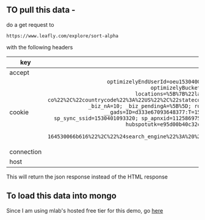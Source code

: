 ## TO pull this data -
do a get request to
```
https://www.leafly.com/explore/sort-alpha
```

with the following headers

key      | value
--------- | -----:
accept  | application/json, text/plain, */*
cookie     |   ```optimizelyEndUserId=oeu1530400890761r0.6520403735539941; optimizelySegments=%7B%221380873998%22%3A%22false%22%2C%221381853736%22%3A%22search%22%2C%221382723995%22%3A%22ff%22%7D; optimizelyBuckets=%7B%7D; .ASPXANONYMOUS=RlBNfFdj20SMkr8mTqvcLRdFjTPh7x3IoO2-LtNrNuPOOl_M4jvrQYtJWLl_QbYfFiXrbyezj8Ph19fvZdR5LYr4VlmAQ2NRJ2-NSvG2C1ywiFlf0; leafly-locations=%5B%7B%22lat%22%3A40.0496%2C%22lon%22%3A-105.2769%2C%22city%22%3A%22Boulder%22%2C%22locationtext%22%3A%22Boulder%2C%20CO%22%2C%22locationslug%22%3A%22boulder-co%22%2C%22countrycode%22%3A%22US%22%2C%22statecode%22%3A%22CO%22%2C%22locationType%22%3A%22City%22%7D%5D; _ceg.s=pb5t1f; _ceg.u=pb5t1f; _biz_uid=161c9db97e474c30bc3b39d4f08adb30; _biz_sid=807697; _biz_nA=10; _biz_pendingA=%5B%5D; roost-notes-read=%7B%22data%22%3A%5B%5D%7D; roost-isopen=false; roost-flyout=false; _ga=GA1.2.1700493477.1530400894; _gid=GA1.2.126304104.1530400894; __gads=ID=d333e67093648377:T=1530400893:S=ALNI_MYCN43ptfJEggdEjPzW7ZehvyI4kA; __qca=P0-2008363471-1530400893755; spid=B4E0AC96-2247-4D5A-BE26-BD32BB431CFC; sp_ssid=1530400895178; sp_sync_ssid=1530401093320; sp_apnxid=1125869751479249583; __hstc=9292970.e95d00b40c32c11f6f7bb26fcadb28b2.1530400896302.1530400896302.1530400896302.1; __hssrc=1; __hssc=9292970.9.1530400896302; hubspotutk=e95d00b40c32c11f6f7bb26fcadb28b2; _cb_ls=1; _cb=BJ7p_mCW_dztDIA6xu; _chartbeat2=.1530400896621.1530401095459.1.BCF9uuDR448yBn-uxIBswDIMC5OKtO.5; _cb_svref=null; mp_74ed528b406df79c0072817961e52d0c_mixpanel=%7B%22distinct_id%22%3A%20%22164530066b51e1-02b12ec68731e1-4a5268-1aeaa0-164530066b616%22%2C%22%24search_engine%22%3A%20%22google%22%2C%22%24initial_referrer%22%3A%20%22https%3A%2F%2Fwww.google.com%2F%22%2C%22%24initial_referring_domain%22%3A%20%22www.google.com%22%7D; _gat_UA-319135-8=1```
connection     |   keep-alive
host     |   www.leafly.com
 
 This will return the json response instead of the HTML response
 
 ## To load this data into mongo
 Since I am using mlab's hosted free tier for this demo, go [here](https://docs.mlab.com/migrating/#import)
